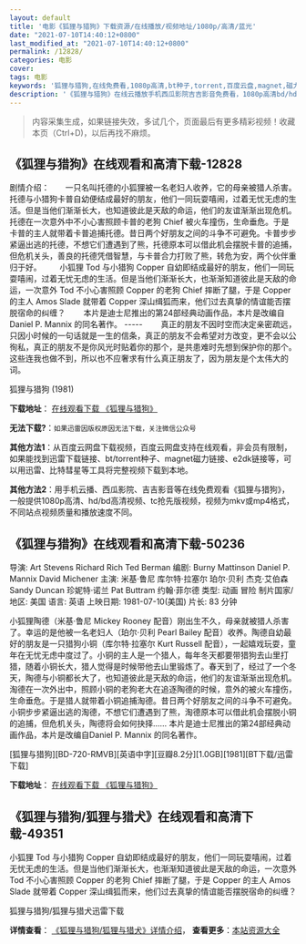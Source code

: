 ```yaml
---
layout: default
title: '电影《狐狸与猎狗》下载资源/在线播放/视频地址/1080p/高清/蓝光'
date: "2021-07-10T14:40:12+0800"
last_modified_at: "2021-07-10T14:40:12+0800"
permalink: /12828/
categories: 电影
cover:
tags: 电影
keywords: '狐狸与猎狗,在线免费看,1080p高清,bt种子,torrent,百度云盘,magnet,磁力链,迅雷下载资源'
description: '《狐狸与猎狗》在线云播放手机西瓜影院吉吉影音免费看，1080p高清bd/hd未删减完整版和tc抢先枪版，mkv/mp4格式，附带bt/torrent种子、magnet/磁力链、百度云盘、网盘资源迅雷下载链接'
---
```


>内容采集生成，如果链接失效，多试几个，页面最后有更多精彩视频！收藏本页（Ctrl+D)，以后再找不麻烦。


## 《狐狸与猎狗》在线观看和高清下载-12828

剧情介绍：　　一只名叫托德的小狐狸被一名老妇人收养，它的母亲被猎人杀害。托德与小猎狗卡普自幼便结成最好的朋友，他们一同玩耍嘻闹，过着无忧无虑的生活。但是当他们渐渐长大，也知道彼此是天敌的命运，他们的友谊渐渐出现危机。托德在一次意外中不小心害照顾卡普的老狗 Chief 被火车撞伤，生命垂危。于是卡普的主人就带着卡普追捕托德。昔日两个好朋友之间的斗争不可避免。卡普步步紧逼出逃的托德，不想它们遭遇到了熊，托德原本可以借此机会摆脱卡普的追捕，但危机关头，善良的托德凭借智慧，与卡普合力打败了熊，转危为安，两个伙伴重归于好。  　　小狐狸 Tod 与小猎狗 Copper 自幼即结成最好的朋友，他们一同玩耍嘻闹，过着无忧无虑的生活。但是当他们渐渐长大，也渐渐知道彼此是天敌的命运，一次意外 Tod 不小心害照顾 Copper 的老狗 Chief 摔断了腿，于是 Copper 的主人 Amos Slade 就带着 Copper 深山缉狐而来，他们过去真挚的情谊能否摆脱宿命的纠缠？ 　　本片是迪士尼推出的第24部经典动画作品，本片是改编自Daniel P. Mannix 的同名著作。  ----- 　　真正的朋友不因时空而决定亲密疏远，只因小时候的一句话就是一生的信条，真正的朋友不会希望对方改变，更不会以公徇私，真正的朋友不是你风光时贴着你的那个，是共患难时先想到保护你的那个。这些连我也做不到，所以也不应奢求有什么真正朋友了，因为朋友是个太伟大的词。


狐狸与猎狗 (1981)

**下载地址**： [在线观看下载 《狐狸与猎狗》](https://www.btbtdy.me/btdy/dy6475.html) 


**无法下载?**：`如果迅雷因版权原因无法下载，关注微信公众号 `

**其他方法1**：从百度云网盘下载视频，百度云网盘支持在线观看，非会员有限制，如果能找到迅雷下载链接、bt/torrent种子、magnet磁力链接、e2dk链接等，可以用迅雷、比特彗星等工具将完整视频下载到本地。

**其他方法2**：用手机云播、西瓜影院、吉吉影音等在线免费观看《狐狸与猎狗》，一般提供1080p高清、hd/bd高清视频、tc抢先版视频，视频为mkv或mp4格式，不同站点视频质量和播放速度不同。


## 《狐狸与猎狗》在线观看和高清下载-50236

导演: Art Stevens Richard Rich Ted Berman 编剧: Burny Mattinson Daniel P. Mannix David Michener 主演: 米基·鲁尼 库尔特·拉塞尔 珀尔·贝利 杰克·艾伯森 Sandy Duncan 珍妮特·诺兰 Pat Buttram 约翰·菲尔德 类型: 动画 冒险 制片国家/地区: 美国 语言: 英语 上映日期: 1981-07-10(美国) 片长: 83 分钟

小狐狸陶德（米基·鲁尼 Mickey Rooney 配音）刚出生不久，母亲就被猎人杀害了。幸运的是他被一名老妇人（珀尔·贝利 Pearl Bailey 配音）收养。陶德自幼最好的朋友是一只猎狗小铜（库尔特·拉塞尔 Kurt Russell 配音），一起嬉戏玩耍，童年在无忧无虑中度过了。小铜的主人是一个猎人，每年冬天都要带猎狗去山里打猎，随着小铜长大，猎人觉得是时候带他去山里锻炼了。春天到了，经过了一个冬天，陶德与小铜都长大了，也知道彼此是天敌的命运，他们的友谊渐渐出现危机。淘德在一次外出中，照顾小铜的老狗老大在追逐陶德的时候，意外的被火车撞伤，生命垂危。于是猎人就带着小铜追捕淘德。昔日两个好朋友之间的斗争不可避免。小铜步步紧逼出逃的淘德，不想它们遭遇到了熊，淘德原本可以借此机会摆脱小铜的追捕，但危机关头，陶德将会如何抉择…… 本片是迪士尼推出的第24部经典动画作品，本片是改编自Daniel P. Mannix 的同名著作。


[狐狸与猎狗][BD-720-RMVB][英语中字][豆瓣8.2分][1.0GB][1981][BT下载/迅雷下载]

**下载地址**： [在线观看下载 《狐狸与猎狗》](https://www.btdx8.com/torrent/the_fox_and_the_hound_1981.html) 


## 《狐狸与猎狗/狐狸与猎犬》在线观看和高清下载-49351

小狐狸 Tod 与小猎狗 Copper 自幼即结成最好的朋友，他们一同玩耍嘻闹，过着无忧无虑的生活。但是当他们渐渐长大，也渐渐知道彼此是天敌的命运，一次意外 Tod 不小心害照顾 Copper 的老狗 Chief 摔断了腿，于是 Copper 的主人 Amos Slade 就带着 Copper 深山缉狐而来，他们过去真挚的情谊能否摆脱宿命的纠缠？


狐狸与猎狗/狐狸与猎犬迅雷下载

**详情查看**： [《狐狸与猎狗/狐狸与猎犬》详情介绍](/movie/49351/)， **查看更多**：[本站资源大全](/movie/t/all/)

